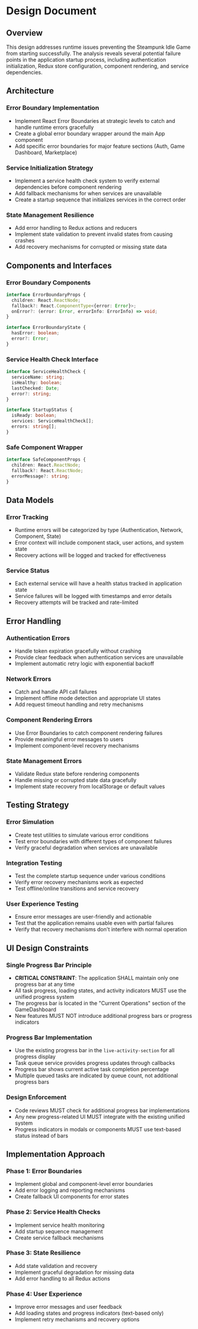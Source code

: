 # Design Document

## Overview

This design addresses runtime issues preventing the Steampunk Idle Game from starting successfully. The analysis reveals several potential failure points in the application startup process, including authentication initialization, Redux store configuration, component rendering, and service dependencies.

## Architecture

### Error Boundary Implementation
- Implement React Error Boundaries at strategic levels to catch and handle runtime errors gracefully
- Create a global error boundary wrapper around the main App component
- Add specific error boundaries for major feature sections (Auth, Game Dashboard, Marketplace)

### Service Initialization Strategy
- Implement a service health check system to verify external dependencies before component rendering
- Add fallback mechanisms for when services are unavailable
- Create a startup sequence that initializes services in the correct order

### State Management Resilience
- Add error handling to Redux actions and reducers
- Implement state validation to prevent invalid states from causing crashes
- Add recovery mechanisms for corrupted or missing state data

## Components and Interfaces

### Error Boundary Components

```typescript
interface ErrorBoundaryProps {
  children: React.ReactNode;
  fallback?: React.ComponentType<{error: Error}>;
  onError?: (error: Error, errorInfo: ErrorInfo) => void;
}

interface ErrorBoundaryState {
  hasError: boolean;
  error?: Error;
}
```

### Service Health Check Interface

```typescript
interface ServiceHealthCheck {
  serviceName: string;
  isHealthy: boolean;
  lastChecked: Date;
  error?: string;
}

interface StartupStatus {
  isReady: boolean;
  services: ServiceHealthCheck[];
  errors: string[];
}
```

### Safe Component Wrapper

```typescript
interface SafeComponentProps {
  children: React.ReactNode;
  fallback?: React.ReactNode;
  errorMessage?: string;
}
```

## Data Models

### Error Tracking
- Runtime errors will be categorized by type (Authentication, Network, Component, State)
- Error context will include component stack, user actions, and system state
- Recovery actions will be logged and tracked for effectiveness

### Service Status
- Each external service will have a health status tracked in application state
- Service failures will be logged with timestamps and error details
- Recovery attempts will be tracked and rate-limited

## Error Handling

### Authentication Errors
- Handle token expiration gracefully without crashing
- Provide clear feedback when authentication services are unavailable
- Implement automatic retry logic with exponential backoff

### Network Errors
- Catch and handle API call failures
- Implement offline mode detection and appropriate UI states
- Add request timeout handling and retry mechanisms

### Component Rendering Errors
- Use Error Boundaries to catch component rendering failures
- Provide meaningful error messages to users
- Implement component-level recovery mechanisms

### State Management Errors
- Validate Redux state before rendering components
- Handle missing or corrupted state data gracefully
- Implement state recovery from localStorage or default values

## Testing Strategy

### Error Simulation
- Create test utilities to simulate various error conditions
- Test error boundaries with different types of component failures
- Verify graceful degradation when services are unavailable

### Integration Testing
- Test the complete startup sequence under various conditions
- Verify error recovery mechanisms work as expected
- Test offline/online transitions and service recovery

### User Experience Testing
- Ensure error messages are user-friendly and actionable
- Test that the application remains usable even with partial failures
- Verify that recovery mechanisms don't interfere with normal operation

## UI Design Constraints

### Single Progress Bar Principle
- **CRITICAL CONSTRAINT**: The application SHALL maintain only one progress bar at any time
- All task progress, loading states, and activity indicators MUST use the unified progress system
- The progress bar is located in the "Current Operations" section of the GameDashboard
- New features MUST NOT introduce additional progress bars or progress indicators

### Progress Bar Implementation
- Use the existing progress bar in the `live-activity-section` for all progress display
- Task queue service provides progress updates through callbacks
- Progress bar shows current active task completion percentage
- Multiple queued tasks are indicated by queue count, not additional progress bars

### Design Enforcement
- Code reviews MUST check for additional progress bar implementations
- Any new progress-related UI MUST integrate with the existing unified system
- Progress indicators in modals or components MUST use text-based status instead of bars

## Implementation Approach

### Phase 1: Error Boundaries
- Implement global and component-level error boundaries
- Add error logging and reporting mechanisms
- Create fallback UI components for error states

### Phase 2: Service Health Checks
- Implement service health monitoring
- Add startup sequence management
- Create service fallback mechanisms

### Phase 3: State Resilience
- Add state validation and recovery
- Implement graceful degradation for missing data
- Add error handling to all Redux actions

### Phase 4: User Experience
- Improve error messages and user feedback
- Add loading states and progress indicators (text-based only)
- Implement retry mechanisms and recovery options
